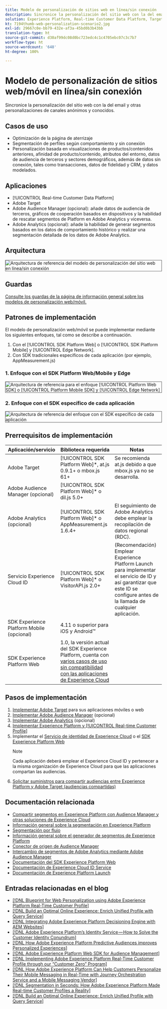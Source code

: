 ```yaml
---
title: Modelo de personalización de sitios web en línea/sin conexión
description: Sincronice la personalización del sitio web con la del email y otras personalizaciones de canales anónimos y conocidos.
solution: Experience Platform, Real-time Customer Data Platform, Target, Audience Manager, Analytics, Experience Cloud Services, Data Collection
kt: 7194thumb-web-personalization-scenario2.jpg
exl-id: 29667c0e-bb79-432e-af3a-45bd0b3b43bb
translation-type: ht
source-git-commit: d30af99dc08d0bc723edc4c1c4705ebc07c3c7b7
workflow-type: ht
source-wordcount: '648'
ht-degree: 100%

---
```


# Modelo de personalización de sitios web/móvil en línea/sin conexión

Sincronice la personalización del sitio web con la del email y otras personalizaciones de canales anónimos y conocidos.

## Casos de uso

* Optimización de la página de aterrizaje
* Segmentación de perfiles según comportamiento y sin conexión
* Personalización basada en visualizaciones de productos/contenidos anteriores, afinidad de producto/contenido, atributos del entorno, datos de audiencia de terceros y sectores demográficos, además de datos sin conexión, tales como transacciones, datos de fidelidad y CRM, y datos modelados.

## Aplicaciones

* [!UICONTROL Real-time Customer Data Platform]
* Adobe Target
* Adobe Audience Manager (opcional): añade datos de audiencia de terceros, gráficos de cooperación basados en dispositivos y la habilidad de rescatar segmentos de Platform en Adobe Analytics y viceversa.
* Adobe Analytics (opcional): añade la habilidad de generar segmentos basados en los datos de comportamiento histórico y realizar una segmentación detallada de los datos de Adobe Analytics.

## Arquitectura

<img src="assets/online_offline_personalization_with_apps.svg" alt="Arquitectura de referencia del modelo de personalización del sitio web en línea/sin conexión" style="border:1px solid #4a4a4a" />

## Guardas

[Consulte los guardas de la página de información general sobre los modelos de personalización web/móvil.](overview.md)

## Patrones de implementación

El modelo de personalización web/móvil se puede implementar mediante los siguientes enfoques, tal como se describe a continuación.

1. Con el [!UICONTROL SDK Platform Web] o [!UICONTROL SDK Platform Mobile] y [!UICONTROL Edge Network].
1. Con SDK tradicionales específicos de cada aplicación (por ejemplo, AppMeasurement.js)

### 1. Enfoque con el SDK Platform Web/Mobile y Edge

<img src="assets/web_sdk_flow.svg" alt="Arquitectura de referencia para el enfoque [!UICONTROL Platform Web SDK] o [!UICONTROL Platform Mobile SDK] y [!UICONTROL Edge Network]" style="border:1px solid #4a4a4a" />

### 2. Enfoque con el SDK específico de cada aplicación

<img src="assets/app_sdk_flow.png" alt="Arquitectura de referencia del enfoque con el SDK específico de cada aplicación" style="border:1px solid #4a4a4a" />

## Prerrequisitos de implementación

| Aplicación/servicio | Biblioteca requerida | Notas |
|---|---|---|
| Adobe Target | [!UICONTROL SDK Platform Web]*, at.js 0.9.1+ o mbox.js 61+ | Se recomienda at.js debido a que mbox.js ya no se desarrolla. |
| Adobe Audience Manager (opcional) | [!UICONTROL SDK Platform Web]* o dil.js 5.0+ |  |
| Adobe Analytics (opcional) | [!UICONTROL SDK Platform Web]* o AppMeasurement.js 1.6.4+ | El seguimiento de Adobe Analytics debe emplear la recopilación de datos regional (RDC). |
| Servicio Experience Cloud ID | [!UICONTROL SDK Platform Web]* o VisitorAPI.js 2.0+ | (Recomendación) Emplear Experience Platform Launch para implementar el servicio de ID y así garantizar que este ID se configure antes de la llamada de cualquier aplicación. |
| SDK Experience Platform Mobile (opcional) | 4.11 o superior para iOS y Android™ |  |
| SDK Experience Platform Web | 1.0, la versión actual del SDK Experience Platform, cuenta con [varios casos de uso sin compatibilidad con las aplicaciones de Experience Cloud](https://github.com/adobe/alloy/projects/5) |  |


## Pasos de implementación

1. [Implementar Adobe Target](https://experienceleague.adobe.com/docs/target/using/implement-target/implementing-target.html?lang=es) para sus aplicaciones móviles o web
1. [Implementar Adobe Audience Manager](https://experienceleague.adobe.com/docs/audience-manager/user-guide/implementation-integration-guides/implement-audience-manager.html?lang=es) (opcional)
1. [Implementar Adobe Analytics](https://experienceleague.adobe.com/docs/analytics/implementation/home.html?lang=es) (opcional)
1. [Implementar Experience Platform y [!UICONTROL Real-time Customer Profile]](https://experienceleague.adobe.com/docs/platform-learn/getting-started-for-data-architects-and-data-engineers/overview.html?lang=es)
1. Implementar el [Servicio de identidad de Experience Cloud](https://experienceleague.adobe.com/docs/id-service/using/implementation/implementation-guides.html?lang=es) o el [SDK Experience Platform Web](https://experienceleague.adobe.com/docs/experience-platform/edge/home.html?lang=es)
   >[!NOTE]
   >
   >Cada aplicación deberá emplear el Experience Cloud ID y pertenecer a la misma organización de Experience Cloud para que las aplicaciones compartan las audiencias.
1. [Solicitar suministros para compartir audiencias entre Experience Platform y Adobe Target (audiencias compartidas)](https://www.adobe.com/go/audiences)

## Documentación relacionada

* [Compartir segmentos en Experience Platform con Audience Manager y otras soluciones de Experience Cloud](https://experienceleague.adobe.com/docs/audience-manager/user-guide/implementation-integration-guides/integration-experience-platform/aam-aep-audience-sharing.html?lang=es)
* [Información general sobre la segmentación en Experience Platform](https://experienceleague.adobe.com/docs/experience-platform/segmentation/home.html?lang=es)
* [Segmentación por flujo](https://experienceleague.adobe.com/docs/experience-platform/segmentation/api/streaming-segmentation.html?lang=es)
* [Información general sobre el generador de segmentos de Experience Platform](https://experienceleague.adobe.com/docs/experience-platform/segmentation/ui/overview.html?lang=es)
* [Conector de origen de Audience Manager](https://experienceleague.adobe.com/docs/experience-platform/sources/connectors/adobe-applications/audience-manager.html?lang=es)
* [Intercambio de segmentos de Adobe Analytics mediante Adobe Audience Manager](https://experienceleague.adobe.com/docs/analytics/components/segmentation/segmentation-workflow/seg-publish.html?lang=es)
* [Documentación del SDK Experience Platform Web](https://experienceleague.adobe.com/docs/experience-platform/edge/home.html?lang=es)
* [Documentación de Experience Cloud ID Service](https://experienceleague.adobe.com/docs/id-service/using/home.html?lang=es)
* [Documentación de Experience Platform Launch](https://experienceleague.adobe.com/docs/launch/using/home.html?lang=es)

## Entradas relacionadas en el blog

* [[!DNL Blueprint for Web Personalization using Adobe Experience Platform Real-Time Customer Profile]](https://medium.com/adobetech/blueprint-for-web-personalization-using-adobe-experience-platform-real-time-customer-profile-fef2ce7a4b2f)
* [[!DNL Build an Optimal Online Experience: Enrich Unified Profile with Query Service]](https://medium.com/adobetech/build-an-optimal-online-experience-enrich-unified-profile-with-query-service-8027c196ab33)
* [[!DNL Integrating Adobe Experience Platform Decisioning Engine with AEM Websites]](https://jaeness.medium.com/integrating-adobe-experience-platform-decisioning-engine-with-aem-websites-9c222acd12e2)
* [[!DNL Adobe Experience Platform’s Identity Service — How to Solve the Customer Identity Conundrum]](https://medium.com/adobetech/adobe-experience-platforms-identity-service-how-to-solve-the-customer-identity-conundrum-f95e22d16ea9)
* [[!DNL How Adobe Experience Platform Predictive Audiences improves Personalized Experiences]](https://medium.com/adobetech/how-adobe-experience-platform-predictive-audiences-improves-personalized-experiences-1f75a60cb7a3)
* [[!DNL Adobe Experience Platform Web SDK for Audience Management]](https://medium.com/adobetech/adobe-experience-platform-web-sdk-for-audience-management-751fa6d063bc)
* [[!DNL Implementing Adobe Experience Platform Real-Time Customer Profile through our “Customer Zero” Program]](https://medium.com/adobetech/implementing-adobe-experience-platform-real-time-customer-profile-through-our-customer-zero-32e7cd952896)
* [[!DNL How Adobe Experience Platform Can Help Customers Personalize Their Mobile Messaging in Real-Time with Journey Orchestration Service and a Mobile Messaging Vendor]](https://medium.com/adobetech/how-adobe-experience-platform-helped-a-client-personalize-their-mobile-messaging-in-real-time-with-7d634aefa098)
* [[!DNL Segmentation in Seconds: How Adobe Experience Platform Made Real-time Customer Profiles a Reality]](https://medium.com/adobetech/segmentation-in-seconds-how-adobe-experience-platform-made-real-time-customer-profiles-a-reality-a7a8552b0847)
* [[!DNL Build an Optimal Online Experience: Enrich Unified Profile with Query Service]](https://medium.com/adobetech/build-an-optimal-online-experience-enrich-unified-profile-with-query-service-8027c196ab33)
